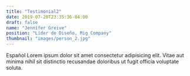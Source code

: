```yaml
---
title: "Testimonial2"
date: 2019-07-20T23:35:36-04:00
draft: false
name: "Jennifer Greive"
position: "Líder de Diseño, Mig Company"
thumbnail: "images/person_2.jpg"
---
```

Español Lorem ipsum dolor sit amet consectetur adipisicing elit. Vitae aut minima nihil sit distinctio recusandae doloribus ut fugit officia voluptate soluta.
